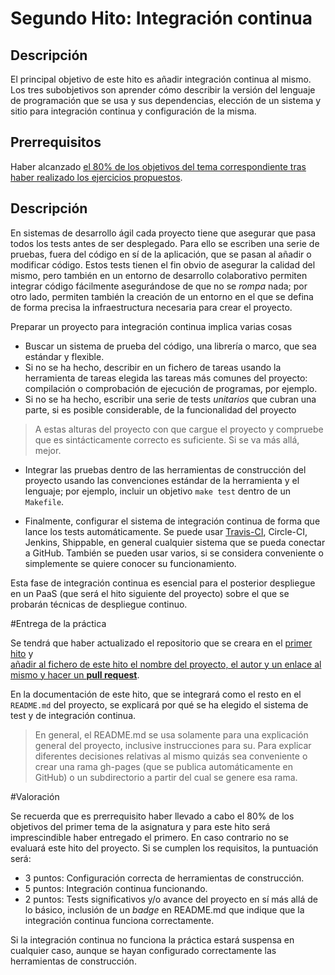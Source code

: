 Segundo Hito: Integración continua
=====================================

Descripción
-----------------

El principal objetivo de este hito es añadir integración
continua al mismo. Los tres subobjetivos son aprender cómo describir
la versión del lenguaje de programación que se usa y sus dependencias,
elección de un sistema y sitio para integración continua y
configuración de la misma.

Prerrequisitos
--------------------

Haber alcanzado
[el 80% de los objetivos del tema correspondiente tras haber realizado los ejercicios propuestos](../temas/Desarrollo_basado_en_pruebas.md). 

Descripción
----------------

En sistemas de desarrollo ágil cada proyecto tiene que asegurar que
pasa todos los tests antes de ser desplegado. Para ello se escriben
una serie de pruebas, fuera del código en sí de la aplicación, que se pasan al añadir o modificar código. Estos
tests tienen el fin obvio de asegurar la calidad del mismo, pero
también en un entorno de desarrollo colaborativo permiten integrar
código fácilmente asegurándose de que no se *rompa* nada; por otro
lado, permiten también la creación de un entorno en el que se defina
de forma precisa la infraestructura necesaria para crear el proyecto.

Preparar un proyecto para integración continua implica varias cosas

- Buscar un sistema de prueba del código, una librería o marco, que sea estándar y
  flexible.
- Si no se ha hecho, describir en un fichero de tareas usando la
  herramienta de tareas elegida las tareas más comunes del proyecto:
  compilación o comprobación de ejecución de programas, por ejemplo.
- Si no se ha hecho, escribir una serie de tests *unitarios* que
  cubran una parte, si es posible considerable, de la funcionalidad
  del proyecto
>A estas alturas del proyecto con que cargue el proyecto y compruebe
>  que es sintácticamente correcto es suficiente. Si se va más allá,
>  mejor.
  
- Integrar las pruebas dentro de las herramientas de construcción del
  proyecto usando las convenciones estándar de la herramienta y el lenguaje; por
  ejemplo, incluir un objetivo `make test` dentro de un `Makefile`.
  
- Finalmente, configurar el sistema de integración continua de forma
  que lance los tests automáticamente. Se puede usar [Travis-CI](https://travis-ci.org/),
  Circle-CI, Jenkins, Shippable, en 
  general cualquier sistema que se pueda conectar a GitHub. También se
  pueden usar varios, si se considera conveniente o simplemente se
  quiere conocer su funcionamiento.

Esta fase de integración continua es esencial para el posterior
despliegue en un PaaS (que será el hito siguiente del proyecto) sobre el que se probarán técnicas de despliegue
continuo. 

#Entrega de la práctica


Se tendrá que haber actualizado el repositorio que se creara en el
[primer hito](1.Infraestructura.md) y  
[añadir al fichero de este hito el nombre del proyecto, el autor y un enlace al mismo y hacer un **pull request**](https://github.com/JJ/clases-CC-2015-16/practicas/2.md).

En la documentación de este hito, que se integrará como el resto en el `README.md`
del proyecto, se explicará por qué se ha elegido el sistema de test y
de integración continua.
> En general, el README.md se usa solamente para una explicación
> general del proyecto, inclusive instrucciones para su. Para explicar
>diferentes decisiones relativas al mismo quizás sea conveniente o
>crear una rama gh-pages (que se publica automáticamente en GitHub) o
>un subdirectorio a partir del cual se genere esa rama.

#Valoración


Se recuerda que es prerrequisito haber llevado a cabo el 80% de los
objetivos del primer tema de la asignatura y para este hito será
imprescindible haber entregado el primero. En caso contrario no se
evaluará este hito del proyecto. Si se cumplen los requisitos, la
puntuación será:

* 3 puntos: Configuración correcta de herramientas de construcción.
* 5 puntos: Integración continua funcionando. 
* 2 puntos: Tests significativos y/o avance del proyecto en sí más
  allá de lo básico, inclusión de un *badge* en README.md que indique
  que la integración continua funciona correctamente. 
  
Si la integración continua no funciona la práctica estará suspensa
  en cualquier caso, aunque se hayan configurado correctamente las
  herramientas de construcción. 
